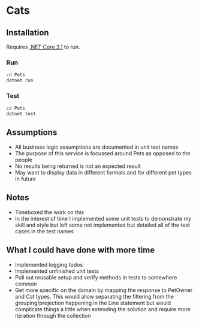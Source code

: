 # Cats

## Installation

Requires [.NET Core 3.1](https://dotnet.microsoft.com/download/dotnet-core/3.1) to run.

### Run
```sh
cd Pets
dotnet run
```

### Test
```sh
cd Pets
dotnet test
```

## Assumptions
- All business logic assumptions are documented in unit test names
- The purpose of this service is focussed around Pets as opposed to the people
- No results being returned is not an expected result
- May want to display data in different formats and for different pet types in future


## Notes
- Timeboxed the work on this
- In the interest of time I implemented some unit tests to demonstrate my skill and style but left some not implemented but detailed all of the test cases in the test names


## What I could have done with more time
- Implemented logging todos
- Implemented unfinished unit tests
- Pull out reusable setup and verify methods in tests to somewhere common
- Get more specific on the domain by mapping the response to PetOwner and Cat types. This would allow separating the filtering from the grouping/projection happening in the Line statement but would complicate things a little when extending the solution and require more iteration through the collection
